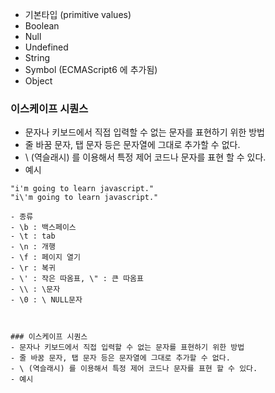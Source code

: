 - 기본타입 (primitive values)
- Boolean
- Null
- Undefined
- String
- Symbol (ECMAScript6 에 추가됨)
- Object


### 이스케이프 시퀀스
- 문자나 키보드에서 직접 입력할 수 없는 문자를 표현하기 위한 방법
- 줄 바꿈 문자, 탭 문자 등은 문자열에 그대로 추가할 수 없다.
- \ (역슬래시) 를 이용해서 특정 제어 코드나 문자를 표현 할 수 있다.
- 예시
```
"i'm going to learn javascript."
"i\'m going to learn javascript."
```
    - 종류
    - \b : 백스페이스
    - \t : tab
    - \n : 개행
    - \f : 페이지 열기
    - \r : 복귀
    - \' : 작은 따옴표, \" : 큰 따옴표
    - \\ : \문자
    - \0 : \ NULL문자
```


### 이스케이프 시퀀스
- 문자나 키보드에서 직접 입력할 수 없는 문자를 표현하기 위한 방법
- 줄 바꿈 문자, 탭 문자 등은 문자열에 그대로 추가할 수 없다.
- \ (역슬래시) 를 이용해서 특정 제어 코드나 문자를 표현 할 수 있다.
- 예시
